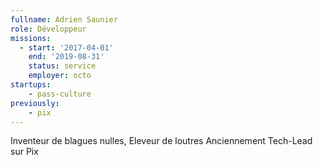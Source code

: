 ```yaml
---
fullname: Adrien Saunier
role: Développeur
missions:
  - start: '2017-04-01'
    end: '2019-08-31'
    status: service
    employer: octo
startups:
    - pass-culture
previously:
    - pix
---
```


Inventeur de blagues nulles, Eleveur de loutres
Anciennement Tech-Lead sur Pix
